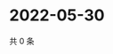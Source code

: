 # 2022-05-30

共 0 条

<!-- BEGIN WEIBO -->
<!-- 最后更新时间 Mon May 30 2022 12:24:57 GMT+0800 (China Standard Time) -->

<!-- END WEIBO -->
